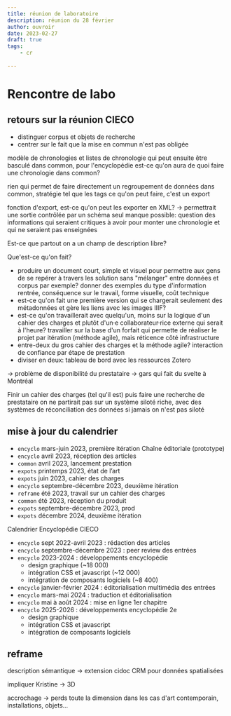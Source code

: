 ```yaml
---
title: réunion de laboratoire
description: réunion du 28 février
author: ouvroir
date: 2023-02-27
draft: true
tags:
    - cr
    
---
```

# Rencontre de labo

## retours sur la réunion CIECO

- distinguer corpus et objets de recherche
- centrer sur le fait que la mise en commun n'est pas obligée


modèle de chronologies et listes de chronologie qui peut ensuite être basculé dans common, pour l'encyclopédie
est-ce qu'on aura de quoi faire une chronologie dans common? 

rien qui permet de faire directement un regroupement de données dans common, stratégie tel que les tags
ce qu'on peut faire, c'est un export

fonction d'export, est-ce qu'on peut les exporter en XML? 
→ permettrait une sortie contrôlée par un schéma
seul manque possible: question des informations qui seraient critiques à avoir pour monter une chronologie et qui ne seraient pas enseignées

Est-ce que partout on a un champ de description libre? 

Que'est-ce qu'on fait? 
- produire un document court, simple et visuel pour permettre aux gens de se repérer à travers les solution sans "mélanger" entre données et corpus par exemple? donner des exemples du type d'information rentrée, conséquence sur le travail, forme visuelle, coût technique 
- est-ce qu'on fait une première version qui se chargerait seulement des métadonnées et gère les liens avec les images IIIF? 
- est-ce qu'on travaillerait avec quelqu'un, moins sur la logique d'un cahier des charges et plutôt d'un·e collaborateur·rice externe qui serait à l'heure? travailler sur la base d'un forfait qui permette de réaliser le projet par itération (méthode agile), mais réticence côté infrastructure
- entre-deux du gros cahier des charges et la méthode agile? interaction de confiance par étape de prestation
- diviser en deux: tableau de bord avec les ressources Zotero


→ problème de disponibilité du prestataire
→ gars qui fait du svelte à Montréal

Finir un cahier des charges (tel qu'il est) puis faire une recherche de prestataire
on ne partirait pas sur un système siloté riche, avec des systèmes de réconciliation des données
si jamais on n'est pas siloté

## mise à jour du calendrier
<!-- à transférer dans le calendrier ouvroir-->
* `encyclo` mars-juin 2023, première itération Chaîne éditoriale (prototype)
* `encyclo` avril 2023, réception des articles
* `common` avril 2023, lancement prestation
* `expots` printemps 2023, état de l’art
* `expots` juin 2023, cahier des charges
* `encyclo` septembre-décembre 2023, deuxième itération
* `reframe` été 2023, travail sur un cahier des charges
* `common` été 2023, réception du produit
* `expots` septembre-décembre 2023, prod
* `expots` décembre 2024, deuxième itération

Calendrier Encyclopédie CIECO
* `encyclo` sept 2022-avril 2023 : rédaction des articles
* `encyclo` septembre-décembre 2023 : peer review des entrées
* `encyclo` 2023-2024 : développements encyclopédie 
    * design graphique (~18 000)
    * intégration CSS et javascript (~12 000)
    * intégration de composants logiciels (~8 400)
* `encyclo` janvier-février 2024 : éditorialisation multimédia des entrées 
* `encyclo` mars-mai 2024 : traduction et éditorialisation 
* `encyclo` mai à août 2024 : mise en ligne 1er chapitre
* `encyclo` 2025-2026 : développements encyclopédie 2e
    * design graphique
    * intégration CSS et javascript
    * intégration de composants logiciels


## reframe
description sémantique → extension cidoc CRM pour données spatialisées

impliquer Kristine → 3D

accrochage → perds toute la dimension dans les cas d'art contemporain, installations, objets...